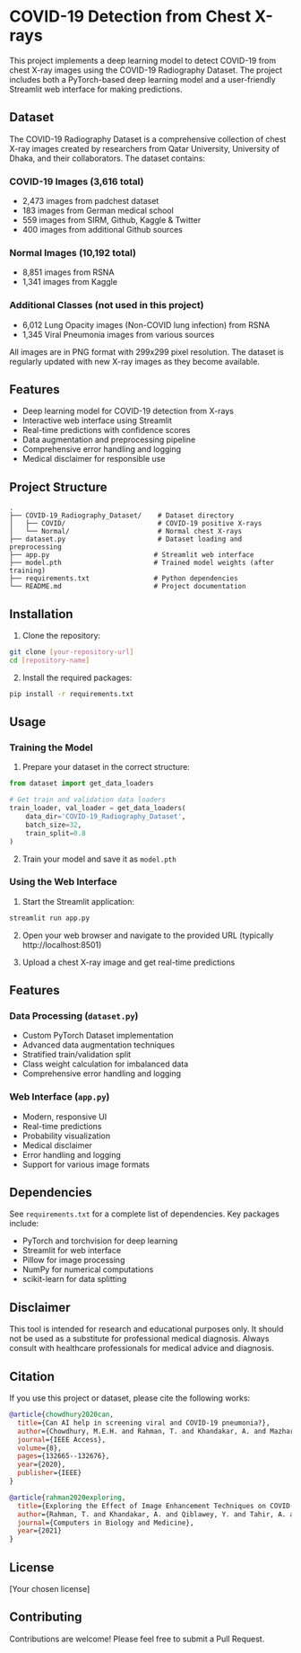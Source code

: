 # COVID-19 Detection from Chest X-rays

This project implements a deep learning model to detect COVID-19 from chest X-ray images using the COVID-19 Radiography Dataset. The project includes both a PyTorch-based deep learning model and a user-friendly Streamlit web interface for making predictions.

## Dataset

The COVID-19 Radiography Dataset is a comprehensive collection of chest X-ray images created by researchers from Qatar University, University of Dhaka, and their collaborators. The dataset contains:

### COVID-19 Images (3,616 total)
- 2,473 images from padchest dataset
- 183 images from German medical school
- 559 images from SIRM, Github, Kaggle & Twitter
- 400 images from additional Github sources

### Normal Images (10,192 total)
- 8,851 images from RSNA
- 1,341 images from Kaggle

### Additional Classes (not used in this project)
- 6,012 Lung Opacity images (Non-COVID lung infection) from RSNA
- 1,345 Viral Pneumonia images from various sources

All images are in PNG format with 299x299 pixel resolution. The dataset is regularly updated with new X-ray images as they become available.

## Features

- Deep learning model for COVID-19 detection from X-rays
- Interactive web interface using Streamlit
- Real-time predictions with confidence scores
- Data augmentation and preprocessing pipeline
- Comprehensive error handling and logging
- Medical disclaimer for responsible use

## Project Structure

```
.
├── COVID-19_Radiography_Dataset/    # Dataset directory
│   ├── COVID/                       # COVID-19 positive X-rays
│   └── Normal/                      # Normal chest X-rays
├── dataset.py                       # Dataset loading and preprocessing
├── app.py                          # Streamlit web interface
├── model.pth                       # Trained model weights (after training)
├── requirements.txt                # Python dependencies
└── README.md                       # Project documentation
```

## Installation

1. Clone the repository:
```bash
git clone [your-repository-url]
cd [repository-name]
```

2. Install the required packages:
```bash
pip install -r requirements.txt
```

## Usage

### Training the Model

1. Prepare your dataset in the correct structure:
```python
from dataset import get_data_loaders

# Get train and validation data loaders
train_loader, val_loader = get_data_loaders(
    data_dir='COVID-19_Radiography_Dataset',
    batch_size=32,
    train_split=0.8
)
```

2. Train your model and save it as `model.pth`

### Using the Web Interface

1. Start the Streamlit application:
```bash
streamlit run app.py
```

2. Open your web browser and navigate to the provided URL (typically http://localhost:8501)

3. Upload a chest X-ray image and get real-time predictions

## Features

### Data Processing (`dataset.py`)
- Custom PyTorch Dataset implementation
- Advanced data augmentation techniques
- Stratified train/validation split
- Class weight calculation for imbalanced data
- Comprehensive error handling and logging

### Web Interface (`app.py`)
- Modern, responsive UI
- Real-time predictions
- Probability visualization
- Medical disclaimer
- Error handling and logging
- Support for various image formats

## Dependencies

See `requirements.txt` for a complete list of dependencies. Key packages include:
- PyTorch and torchvision for deep learning
- Streamlit for web interface
- Pillow for image processing
- NumPy for numerical computations
- scikit-learn for data splitting

## Disclaimer

This tool is intended for research and educational purposes only. It should not be used as a substitute for professional medical diagnosis. Always consult with healthcare professionals for medical advice and diagnosis.

## Citation

If you use this project or dataset, please cite the following works:

```bibtex
@article{chowdhury2020can,
  title={Can AI help in screening viral and COVID-19 pneumonia?},
  author={Chowdhury, M.E.H. and Rahman, T. and Khandakar, A. and Mazhar, R. and Kadir, M.A. and Mahbub, Z.B. and Islam, K.R. and Khan, M.S. and Iqbal, A. and Al-Emadi, N. and others},
  journal={IEEE Access},
  volume={8},
  pages={132665--132676},
  year={2020},
  publisher={IEEE}
}

@article{rahman2020exploring,
  title={Exploring the Effect of Image Enhancement Techniques on COVID-19 Detection using Chest X-ray Images},
  author={Rahman, T. and Khandakar, A. and Qiblawey, Y. and Tahir, A. and Kiranyaz, S. and Kashem, S.B.A. and Islam, M.T. and Maadeed, S.A. and Zughaier, S.M. and Khan, M.S. and Chowdhury, M.E.},
  journal={Computers in Biology and Medicine},
  year={2021}
}
```

## License

[Your chosen license]

## Contributing

Contributions are welcome! Please feel free to submit a Pull Request.
